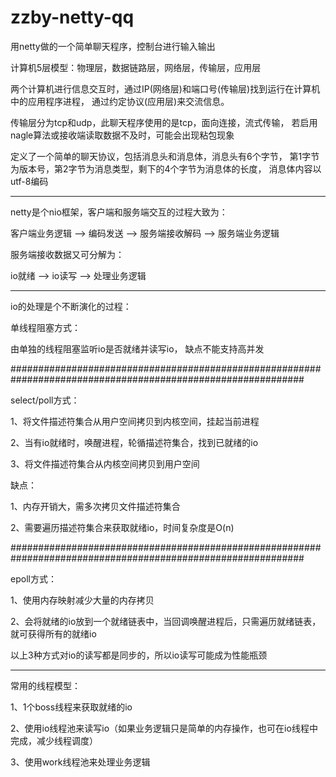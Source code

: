 # zzby-netty-qq
用netty做的一个简单聊天程序，控制台进行输入输出

计算机5层模型：物理层，数据链路层，网络层，传输层，应用层

两个计算机进行信息交互时，通过IP(网络层)和端口号(传输层)找到运行在计算机中的应用程序进程，
通过约定协议(应用层)来交流信息。

传输层分为tcp和udp，此聊天程序使用的是tcp，面向连接，流式传输，
若启用nagle算法或接收端读取数据不及时，可能会出现粘包现象

定义了一个简单的聊天协议，包括消息头和消息体，消息头有6个字节，
第1字节为版本号，第2字节为消息类型，剩下的4个字节为消息体的长度，
消息体内容以utf-8编码

------------------------------------------------------------------------------------------------------------

netty是个nio框架，客户端和服务端交互的过程大致为：

客户端业务逻辑 -->  编码发送  -->  服务端接收解码  -->  服务端业务逻辑


服务端接收数据又可分解为：

io就绪  -->   io读写   -->   处理业务逻辑

-------------------------------------------------------------------------------------------------------------

io的处理是个不断演化的过程：

单线程阻塞方式：

由单独的线程阻塞监听io是否就绪并读写io，
缺点不能支持高并发

#############################################################################################################

select/poll方式：

1、将文件描述符集合从用户空间拷贝到内核空间，挂起当前进程

2、当有io就绪时，唤醒进程，轮循描述符集合，找到已就绪的io

3、将文件描述符集合从内核空间拷贝到用户空间

缺点：

1、内存开销大，需多次拷贝文件描述符集合

2、需要遍历描述符集合来获取就绪io，时间复杂度是O(n)

#############################################################################################################

epoll方式：

1、使用内存映射减少大量的内存拷贝

2、会将就绪的io放到一个就绪链表中，当回调唤醒进程后，只需遍历就绪链表，就可获得所有的就绪io

以上3种方式对io的读写都是同步的，所以io读写可能成为性能瓶颈

-------------------------------------------------------------------------------------------------------------

常用的线程模型：

1、1个boss线程来获取就绪的io

2、使用io线程池来读写io（如果业务逻辑只是简单的内存操作，也可在io线程中完成，减少线程调度）

3、使用work线程池来处理业务逻辑
